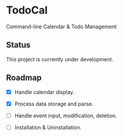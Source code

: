 # TodoCal

Command-line Calendar &amp; Todo Management

## Status

This project is currently under development.

## Roadmap

- [x] Handle calendar display.
- [x] Process data storage and parse.
- [ ] Handle event input, modification, deletion.
- [ ] Installation & Uninstallation.

